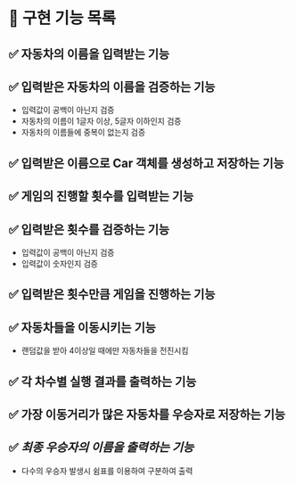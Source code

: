 # 🚀 구현 기능 목록

## ✅ 자동차의 이름을 입력받는 기능

## ✅ 입력받은 자동차의 이름을 검증하는 기능
- 입력값이 공백이 아닌지 검증
- 자동차의 이름이 1글자 이상, 5글자 이하인지 검증
- 자동차의 이름들에 중복이 없는지 검증

## ✅ 입력받은 이름으로 Car 객체를 생성하고 저장하는 기능

## ✅ 게임의 진행할 횟수를 입력받는 기능

## ✅ 입력받은 횟수를 검증하는 기능
- 입력값이 공백이 아닌지 검증
- 입력값이 숫자인지 검증

## ✅ 입력받은 횟수만큼 게임을 진행하는 기능

## ✅ 자동차들을 이동시키는 기능
- 랜덤값을 받아 4이상일 때에만 자동차들을 전진시킴  

## ✅ 각 차수별 실행 결과를 출력하는 기능

## ✅ 가장 이동거리가 많은 자동차를 우승자로 저장하는 기능

## ✅ _최종 우승자의 이름을 출력하는 기능_
- 다수의 우승자 발생시 쉼표를 이용하여 구분하여 출력
